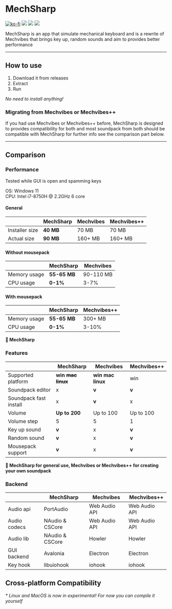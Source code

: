 ﻿# MechSharp

[![ko-fi](https://img.shields.io/badge/Support_me_on-Ko--fi-red)](https://ko-fi.com/G2G1SRUJG)
[![](https://img.shields.io/badge/Built_with-Avalonia-purple)](https://avaloniaui.net/)
[![](https://img.shields.io/badge/Built_with-.NET-blue)](https://dot.net/)
[![](https://img.shields.io/badge/Check-Mechvibes-white)](https://mechvibes.com)

MechSharp is an app that simulate mechanical keyboard and is a rewrite of Mechvibes that brings key up, random sounds and aim to provides better performance

---

## How to use

1. Download it from releases
2. Extract
3. Run

_No need to install anything!_

### Migrating from Mechvibes or Mechvibes++

If you had use Mechvibes or Mechvibes++ before, MechSharp is designed to provides compatibility for both and most soundpack from both should be compatible with MechSharp for further info see the comparison part below.

---

## Comparison

### Performance

Tested while GUI is open and spamming keys

OS: Windows 11 \
CPU: Intel i7-8750H @ 2.2GHz 6 core

#### General

|                | MechSharp     | Mechvibes | Mechvibes++ |
|----------------|---------------|-----------|-------------|
| Installer size | __40 MB__     | 70 MB     | 70 MB       |
| Actual size    | __90 MB__     | 160+ MB   | 160+ MB     |

#### Without mousepack

|                | MechSharp    | Mechvibes |
|----------------|--------------|-----------|
| Memory usage   | __55-65 MB__ | 90-110 MB |
| CPU usage      | __0-1%__     | 3-7%      |

#### With mousepack

|                | MechSharp    | Mechvibes++ |
|----------------|--------------|-------------|
| Memory usage   | __55-65 MB__ | 300+ MB     |
| CPU usage      | __0-1%__     | 3-10%       |

__👑 MechSharp__

### Features

|                        | MechSharp             | Mechvibes         | Mechvibes++ |
|------------------------|-----------------------|-------------------|-------------|
| Supported platform     | __win ~~mac linux~~__ | __win mac linux__ | win         |
| Soundpack editor       | x                     | __v__             | __v__       |
| Soundpack fast install | x                     | __v__             | x           |
| Volume                 | __Up to 200__         | Up to 100         | Up to 100   |
| Volume step            | 5                     | 5                 | 1           |
| Key up sound           | __v__                 | x                 | __v__       |
| Random sound           | __v__                 | x                 | __v__       |
| Mousepack support      | __v__                 | x                 | __v__       |

__👑 MechSharp for general use, Mechvibes or Mechvibes++ for creating your own soundpack__

### Backend

|              | MechSharp              | Mechvibes     | Mechvibes++   |
|--------------|------------------------|---------------|---------------|
| Audio api    | PortAudio              | Web Audio API | Web Audio API |
| Audio codecs | NAudio & CSCore        | Web Audio API | Web Audio API |
| Audio lib    | NAudio & CSCore        | Howler        | Howler        |
| GUI backend  | Avalonia               | Electron      | Electron      |
| Key hook     | libuiohook             | iohook        | iohook        |


## Cross-platform Compatibility

_* Linux and MacOS is now in experimental! For now you can compile it yourself_